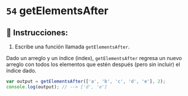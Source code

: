 # `54` getElementsAfter

## 📝 Instrucciones:

1. Escribe una función llamada `getElementsAfter`.

Dado un arreglo y un índice (index), `getElementsAfter` regresa un nuevo arreglo con todos los elementos que estén después (pero sin incluir) el índice dado.

```Javascript
var output = getElementsAfter(['a', 'b', 'c', 'd', 'e'], 2); 
console.log(output); // --> ['d', 'e']
```